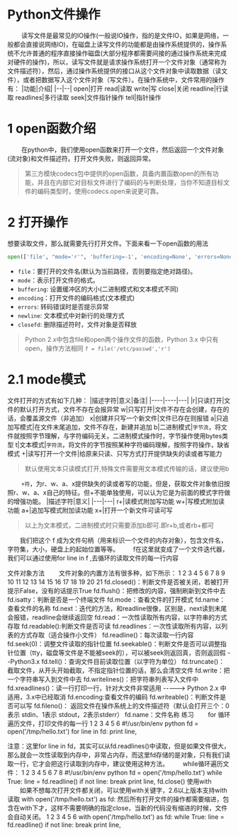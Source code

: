 # Python文件操作
&nbsp;&nbsp;&nbsp;&nbsp;&nbsp;&nbsp;&nbsp;&nbsp;读写文件是最常见的IO操作(一般说IO操作，指的是文件IO，如果是网络，一般都会直接说网络IO)，在磁盘上读写文件的功能都是由操作系统提供的，操作系统不允许普通的程序直接操作磁盘(大部分程序都需要间接的通过操作系统来完成对硬件的操作)，所以，读写文件就是请求操作系统打开一个文件对象（通常称为文件描述符），然后，通过操作系统提供的接口从这个文件对象中读取数据（读文件），或者把数据写入这个文件对象（写文件）。在操作系统中，文件常用的操作有：
|功能|介绍|
|--|--|
open|打开
read|读取
write|写
close|关闭
readline|行读取
readlines|多行读取
seek|文件指针操作
tell|指针操作  
# 1 open函数介绍
&nbsp;&nbsp;&nbsp;&nbsp;&nbsp;&nbsp;&nbsp;&nbsp;在python中，我们使用open函数来打开一个文件，然后返回一个文件对象(流对象)和文件描述符。打开文件失败，则返回异常。
> 第三方模块codecs包中提供的open函数，具备内置函数open的所有功能，并且在内部它对目标文件进行了编码的与判断处理，当你不知道目标文件的编码类型时，使用codecs.open来说更可靠。
# 2 打开操作
想要读取文件，那么就需要先行打开文件。下面来看一下open函数的用法
```python
open(['file', "mode='r'", 'buffering=-1', 'encoding=None', 'errors=None', 'newline=None', 'closefd=True', 'opener=None'],)
```
- `file`：要打开的文件名(默认为当前路径，否则要指定绝对路径)。
- `mode`：表示打开文件的格式。
- `buffering`: 设置缓冲区的大小(二进制模式和文本模式不同)
- `encoding`：打开文件的编码格式(文本模式)
- `errors`: 转码错误时是否提示异常
- `newline`: 文本模式中对新行的处理方式
- `closefd`: 删除描述符时，文件对象是否释放
> Python 2.x中包含file和open两个操作文件的函数，Python 3.x 中只有open，操作方法相同 `f = file('/etc/passwd','r') `
# 2.1 mode模式
文件打开的方式有如下几种：
|描述字符|意义|备注|
|----|----|---|
|r|只读打开|文件的默认打开方式，文件不存在会报异常
w|只写打开|文件不存在会创建，存在的话，会覆盖源文件（非追加）
x|创建并只写一个新文件|文件已存在则报错
a|只追加写模式|在文件末尾追加，文件不存在，新建并追加
b|二进制模式|`字节流`，将文件就按照字节理解，与字符编码无关。二进制模式操作时，字节操作使用bytes类型
t|文本模式|`字符流`，将文件的字节按照某种字符编码理解，按照字符操作，缺省模式
+|读写打开一个文件|给原来只读、只写方式打开提供缺失的读或者写能力
> 默认使用文本只读模式打开,特殊文件需要用文本模式传输的话，建议使用b　  

&nbsp;&nbsp;&nbsp;&nbsp;&nbsp;&nbsp;&nbsp;&nbsp;`+符`，为r、w、a、x提供缺失的读或者写的功能，但是，获取文件对象依旧按照r、w、a、x自己的特征。但+不能单独使用，可以认为它是为前面的模式字符做的增强功能。
|描述字符|意义|
|---|---|
r+|读模式附加写功能
w+|写模式附加读功能
a+|追加写模式附加读功能
x+|打开一个新文件可读可写
> 以上为文本模式，二进制模式时只需要添加b即可.即r+b,或者rb+都可



　　我们把这个 f 成为文件句柄（用来标识一个文件的内存对象），包含文件名，字符集，大小，硬盘上的起始位置等等。
　　f在这里就变成了一个文件迭代器，我们可以通过使用for line in f ,去循环的读取文件的每一行内容


文件对象方法
　　文件对象的内置方法有很多种，如下所示：
1
2
3
4
5
6
7
8
9
10
11
12
13
14
15
16
17
18
19
20
21
fd.closed()：判断文件是否被关闭，若被打开提示False，没有的话提示True
fd.flush()：把修改的内容，强制刷新到文件中去
fd.isatty：判断是否是一个终端文件
fd.mode：查看文件的打开模式
fd.name：查看文件的名称
fd.next：迭代的方法，和readline很像，区别是，next读到末尾会报错，readline会继续返回空
fd.read：一次性读取所有内容，以字符串的方式存取
fd.readable():判断文件是否可读
fd.readlines：一次性读取所有内容，以列表的方式存取（适合操作小文件）
fd.readline()：每次读取一行内容
fd.seek(0)：调整文件读取的指针位置
fd.seekable()：判断文件是否可以调整指针位置（tty，磁盘等文件是不能被seek的），可以被seek则返回真，否则返回假 --Python3.x
fd.tell()：查询文件目前读取位置（以字符为单位）
fd.truncate()：截取文件，从开头开始截取，不指定指针位置的话，那么会清空文件
fd.write：把一个字符串写入到文件中去
fd.writelines()：把字符串列表写入文件中
fd.xreadlines()：读一行打印一行，针对大文件非常适用 -----> Python 2.x 中适用，3.x中已经取消
fd.encoding:查看文件的编码
fd.writeable()：判断文件是否可以写
fd.fileno()： 返回文件在操作系统上的文件描述符（默认会打开三个：0表示 stdin、1表示 stdout，2表示stderr）
fd.name：文件名称 
练习
　　for 循环遍历文件，打印文件的每一行
1
2
3
4
5
6
#!/usr/bin/env python
fd = open('/tmp/hello.txt')
for line in fd:
print line,
  
注意：这里for line in fd，其实可以从fd.readlines()中读取，但是如果文件很大，那么就会一次性读取到内存中，非常占内存，而这里fd存储的是对象，只有我们读取一行，它才会把这行读取到内存中，建议使用这种方法。
　　while循环遍历文件：
1
2
3
4
5
6
7
8
#!/usr/bin/env python
fd = open('/tmp/hello.txt')
while True:
line = fd.readline()
if not line:
break
print line,
fd.close()
使用with
　　如果不想每次打开文件都关闭，可以使用with关键字，2.6以上版本支持with读取 with open('/tmp/hello.txt') as fd: 然后所有打开文件的操作都需要缩进，包含在with下才，这样不需要明确的指定close，当新的代码没有缩进的时候，文件会自动关闭。
1
2
3
4
5
6
with open('/tmp/hello.txt') as fd:
    while True:
        line = fd.readline()
            if not line:
                break
            print line,